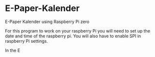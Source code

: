 # E-Paper-Kalender
E-Paper Kalender using Raspberry Pi zero 

For this program to work on your raspberry Pi you will need to set up the date and time of the raspberry pi.
You will also have to enable SPI in raspberry Pi settings.

In the E
